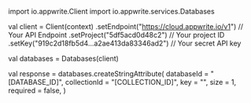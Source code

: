 import io.appwrite.Client
import io.appwrite.services.Databases

val client = Client(context)
    .setEndpoint("https://cloud.appwrite.io/v1") // Your API Endpoint
    .setProject("5df5acd0d48c2") // Your project ID
    .setKey("919c2d18fb5d4...a2ae413da83346ad2") // Your secret API key

val databases = Databases(client)

val response = databases.createStringAttribute(
    databaseId = "[DATABASE_ID]",
    collectionId = "[COLLECTION_ID]",
    key = "",
    size = 1,
    required = false,
)
